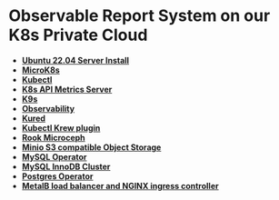 # Observable Report System on our K8s Private Cloud

- **[Ubuntu 22.04 Server Install](./linux/ubuntu22-04/server-install.md)**
- **[MicroK8s](./microk8s_1.28_install.md)**
- **[Kubectl](./kubectl-install.md)**
- **[K8s API Metrics Server](./metrics-server.md)**
- **[K9s](k9s-install.md)**
- **[Observability](./observability-install.md)**
- **[Kured](./kured-install.md)**
- **[Kubectl Krew plugin](./krew-install.md)**
- **[Rook Microceph](./rook-microceph-install.md)**
- **[Minio S3 compatible Object Storage](./minio-install.md)**
- **[MySQL Operator](./mysql-operator-install.md)**
- **[MySQL InnoDB Cluster](./mysql-innodb-cluster-install.md)**
- **[Postgres Operator](./postgres-operator-install.md)**
- **[MetalB load balancer and NGINX ingress controller](./metalb-ingress-install.md)**
